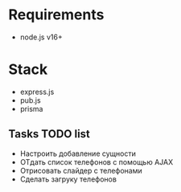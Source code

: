 # Requirements
- node.js v16+

# Stack
 - express.js
 - pub.js
 - prisma

## Tasks TODO list
- Настроить добавление сущности
- ОТдать список телефонов c помощью AJAX
- Отрисовать слайдер с телефонами
- Сделать загруку телефонов
